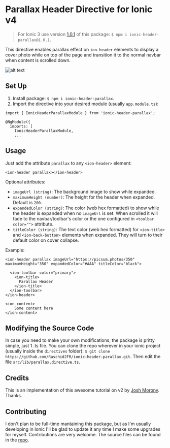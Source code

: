 # Parallax Header Directive for Ionic v4 #

> For Ionic 3 use version [1.0.1](https://www.npmjs.com/package/ionic-header-parallax/v/1.0.1) of this package: `$ npm i ionic-header-parallax@1.0.1`.

This directive enables parallax effect on `ion-header` elements to display a cover photo while on top of the page and transition it to the normal navbar when content is scrolled down.

![alt text](https://raw.githubusercontent.com/raschidJFR/ionic-header-parallax/master/gif.gif)

## Set Up ##

1. Install package: `$ npm i ionic-header-parallax`.
2. Import the directive into your desired module (usually `app.module.ts`):

```
import { IonicHeaderParallaxModule } from 'ionic-header-parallax';

@NgModule({
  imports: [
    IonicHeaderParallaxModule,
    ...
```

## Usage ##

Just add the attribute `parallax` to any `<ion-header>` element:

```
<ion-header parallax></ion-header>
```

Optional attributes:

* `imageUrl (string)`: The background image to show while expanded.
* `maximumHeight (number)`: The height for the header when expanded. Default is `200`.
* `expandedColor (string)`: The color (web hex formatted) to show while the header is expanded when no `imageUrl` is set. When scrolled it will fade to the navbar/toolbar's color or the one configured in `<toolbar color="">` attribute.
* `titleColor (string)`: The text color (web hex formatted) for `<ion-title>` and `<ion-back-button>` elements when expanded. They will turn to their default color on cover collapse.

Example:

```
<ion-header parallax imageUrl="https://picsum.photos/350" maximumHeight="350" expandedColor="#AAA" titleColor="black">

  <ion-toolbar color="primary">
    <ion-title>
      Parallax Header
    </ion-title>
  </ion-toolbar>
</ion-header>

<ion-content>
	Some content here
</ion-content>
```

## Modifying the Source Code ##
In case you need to make your own modifications, the package is pritty simple, just 1 .ts file. You can clone the repo wherever in your ionic project (usually inside  the `directives` folder): `$ git clone https://github.com/RaschidJFR/ionic-header-parallax.git`. Then edit the file `src/lib/parallax.directive.ts`.

## Credits ##
This is an implementation of this awesome tutorial on v2 by [Josh Morony](https://www.joshmorony.com/how-to-create-a-directive-in-ionic-2-parallax-header/). Thanks.

## Contributing ##

I don't plan to be full-time mantaining this package, but as I'm usually developing in Ionic I'll be glad to update it any time I make some upgrades for myself.
Contributions are very welcome. The source files can be found in the [repo](https://github.com/RaschidGithub/ionic-header-parallax).